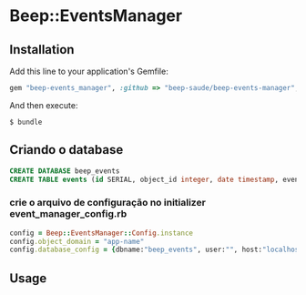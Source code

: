 # Beep::EventsManager



## Installation
Add this line to your application's Gemfile:

```ruby
gem "beep-events_manager", :github => "beep-saude/beep-events-manager", :tag => "0.1.1"
```

And then execute:

    $ bundle
    
## Criando o database
```sql
CREATE DATABASE beep_events
CREATE TABLE events (id SERIAL, object_id integer, date timestamp, event_data json, object_domain varchar(30), object_type varchar(30))
```

### crie o arquivo de configuração no initializer event_manager_config.rb
```ruby
config = Beep::EventsManager::Config.instance
config.object_domain = "app-name"
config.database_config = {dbname:"beep_events", user:"", host:"localhost", sslmode:'disable'}
```

## Usage
